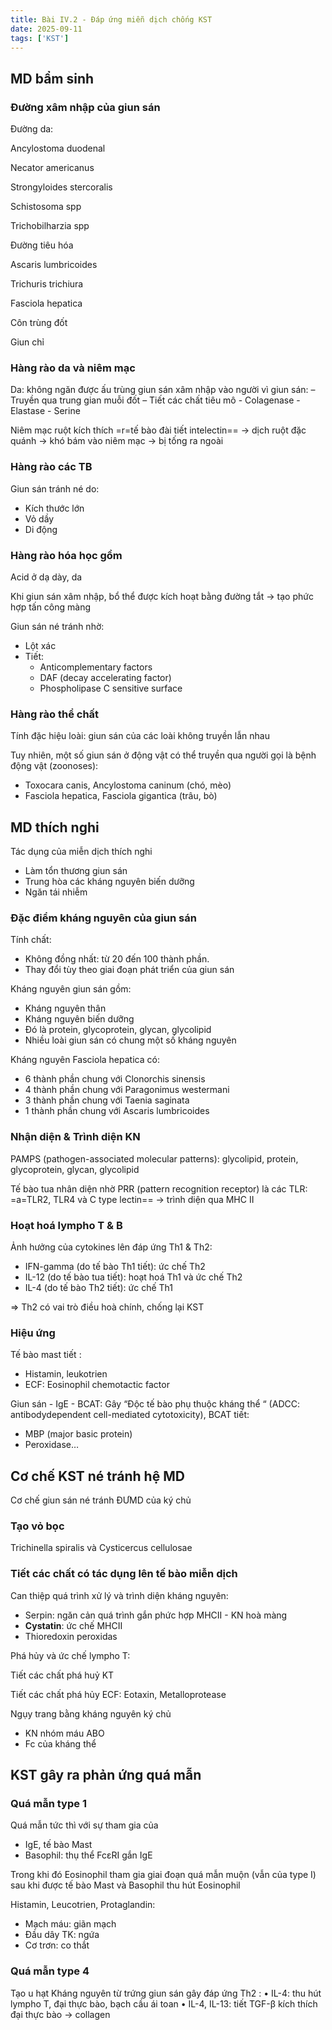 ```yaml
---
title: Bài IV.2 - Đáp ứng miễn dịch chống KST
date: 2025-09-11
tags: ['KST']
---
```


## MD bẩm sinh

### Đường xâm nhập của giun sán

Đường da:

Ancylostoma duodenal

Necator americanus

Strongyloides stercoralis

Schistosoma spp

Trichobilharzia spp

Đường tiêu hóa

Ascaris lumbricoides

Trichuris trichiura

Fasciola hepatica

Côn trùng đốt

Giun chỉ

### Hàng rào da và niêm mạc

Da: không ngăn được ấu trùng giun sán xâm
nhập vào người vì giun sán:
– Truyền qua trung gian muỗi đốt
– Tiết các chất tiêu mô
    - Colagenase
    - Elastase
    - Serine

Niêm mạc ruột kích thích =r=tế bào đài tiết intelectin== → dịch ruột đặc quánh → khó bám vào niêm mạc → bị tống ra ngoài

### Hàng rào các TB

Giun sán tránh né do:

- Kích thước lớn
- Vỏ dầy
- Di động

### Hàng rào hóa học gồm

Acid ở dạ dày, da

Khi giun sán xâm nhập, bổ thể được kích hoạt bằng đường tắt → tạo phức hợp tấn công màng

Giun sán né tránh nhờ:

- Lột xác
- Tiết:
  - Anticomplementary factors
  - DAF (decay accelerating factor)
  - Phospholipase C sensitive surface

### Hàng rào thể chất

Tính đặc hiệu loài: giun sán của các loài không truyền
lẫn nhau

Tuy nhiên, một số giun sán ở động vật có thể truyền qua người gọi là bệnh động vật (zoonoses):

- Toxocara canis, Ancylostoma caninum (chó, mèo)
- Fasciola hepatica, Fasciola gigantica (trâu, bò)

## MD thích nghi

Tác dụng của miễn dịch thích nghi

- Làm tổn thương giun sán
- Trung hòa các kháng nguyên biến dưỡng
- Ngăn tái nhiễm

### Đặc điểm kháng nguyên của giun sán

Tính chất:

- Không đồng nhất: từ 20 đến 100 thành phần.
- Thay đổi tùy theo giai đoạn phát triển của giun
sán

Kháng nguyên giun sán gồm:

- Kháng nguyên thân
- Kháng nguyên biến dưỡng
- Đó là protein, glycoprotein, glycan, glycolipid
- Nhiều loài giun sán có chung một số kháng nguyên

Kháng nguyên Fasciola hepatica có:

- 6 thành phần chung với Clonorchis sinensis
- 4 thành phần chung với Paragonimus westermani
- 3 thành phần chung với Taenia saginata
- 1 thành phần chung với Ascaris lumbricoides

### Nhận diện & Trình diện KN

PAMPS (pathogen-associated molecular patterns): glycolipid, protein, glycoprotein, glycan, glycolipid

Tế bào tua nhân diện nhờ PRR (pattern recognition receptor) là các TLR: =a=TLR2, TLR4 và C type lectin== -> trình diện qua MHC II

### Hoạt hoá lympho T & B

Ảnh hưởng của cytokines lên đáp ứng Th1 & Th2:

- IFN-gamma (do tế bào Th1 tiết): ức chế Th2
- IL-12 (do tế bào tua tiết): hoạt hoá Th1 và ức chế Th2
- IL-4 (do tế bào Th2 tiết): ức chế Th1

=> Th2 có vai trò điều hoà chính, chống lại KST

### Hiệu ứng

Tế bào mast tiết :

- Histamin, leukotrien
- ECF: Eosinophil chemotactic factor

Giun sán - IgE - BCAT: Gây “Độc tế bào phụ thuộc kháng thể “ (ADCC: antibodydependent cell-mediated cytotoxicity), BCAT tiết:

- MBP (major basic protein)
- Peroxidase…

## Cơ chế KST né tránh hệ MD

Cơ chế giun sán né tránh ĐƯMD của ký chủ

### Tạo vỏ bọc

Trichinella spiralis và Cysticercus cellulosae

### Tiết các chất có tác dụng lên tế bào miễn dịch

Can thiệp quá trình xử lý và trình diện kháng nguyên:

- Serpin: ngăn cản quá trình gắn phức hợp MHCII - KN hoà màng
- **Cystatin**: ức chế MHCII
- Thioredoxin peroxidas

Phá hủy và ức chế lympho T:

Tiết các chất phá huỷ KT

Tiết các chất phá hủy ECF: Eotaxin, Metalloprotease

Ngụy trang bằng kháng nguyên ký chủ

- KN nhóm máu ABO
- Fc của kháng thể

## KST gây ra phản ứng quá mẫn

### Quá mẫn type 1

Quá mẫn tức thì với sự tham gia của

- IgE, tế bào Mast
- Basophil: thụ thể FcεRI gắn IgE

Trong khi đó Eosinophil tham gia giai đoạn quá mẫn muộn (vẫn của type I) sau khi được tế bào Mast và Basophil thu hút Eosinophil

Histamin, Leucotrien, Protaglandin:

- Mạch máu: giãn mạch
- Đầu dây TK: ngứa
- Cơ trơn: co thắt

### Quá mẫn type 4
Tạo u hạt
Kháng nguyên từ trứng giun sán gây đáp ứng Th2 :
• IL-4: thu hút lympho T, đại thực bào, bạch cầu ái toan
• IL-4, IL-13: tiết TGF-β kích thích đại thực bào -> collagen
